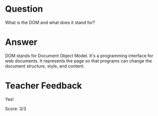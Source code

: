 # Question
What is the DOM and what does it stand for?

# Answer
DOM stands for Document Object Model. It's a programming interface for web documents. It represents the page so that programs can change the document structure, style, and content.
# Teacher Feedback

Yes!

Score: 3/3